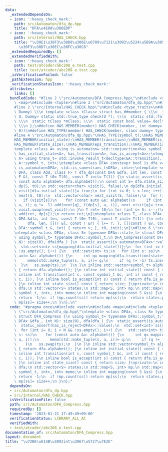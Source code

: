 ```yaml
---
data:
  _extendedDependsOn:
  - icon: ':heavy_check_mark:'
    path: src/Automaton/dfa_dp.hpp
    title: "DFA\u4E0A\u306EDP"
  - icon: ':heavy_check_mark:'
    path: src/Internal/HAS_CHECK.hpp
    title: "\u30E1\u30F3\u30D0\u306E\u6709\u7121\u3092\u5224\u5B9A\u3059\u308B\u30C6\
      \u30F3\u30D7\u30EC\u30FC\u30C8"
  _extendedRequiredBy: []
  _extendedVerifiedWith:
  - icon: ':heavy_check_mark:'
    path: test/atcoder/abc208_e.test.cpp
    title: test/atcoder/abc208_e.test.cpp
  _isVerificationFailed: false
  _pathExtension: hpp
  _verificationStatusIcon: ':heavy_check_mark:'
  attributes:
    links: []
  bundledCode: "#line 2 \"src/Automaton/DFA_Compress.hpp\"\n#include <set>\n#include\
    \ <map>\n#include <tuple>\n#line 2 \"src/Automaton/dfa_dp.hpp\"\n#include <vector>\n\
    #line 2 \"src/Internal/HAS_CHECK.hpp\"\n#include <type_traits>\n#define HAS_CHECK(member,\
    \ Dummy) \\\n template <class tClass> struct has_##member { \\\n  template <class\
    \ U, Dummy> static std::true_type check(U *); \\\n  static std::false_type check(...);\
    \ \\\n  static tClass *mClass; \\\n  static const bool value= decltype(check(mClass))::value;\
    \ \\\n };\n#define HAS_MEMBER(member) HAS_CHECK(member, int dummy= (&U::member,\
    \ 0))\n#define HAS_TYPE(member) HAS_CHECK(member, class dummy= typename U::member)\n\
    #line 4 \"src/Automaton/dfa_dp.hpp\"\nHAS_TYPE(symbol_t);\nHAS_MEMBER(alphabet);\n\
    HAS_MEMBER(initial_state);\nHAS_MEMBER(transition);\nHAS_MEMBER(is_accept);\n\
    HAS_MEMBER(state_size);\nHAS_MEMBER(eps_transition);\nHAS_MEMBER(is_reject);\n\
    template <class A> using is_automaton= std::conjunction<has_symbol_t<A>, has_alphabet<A>,\
    \ has_initial_state<A>, has_transition<A>, has_is_accept<A>>;\ntemplate <class\
    \ A> using trans_t= std::invoke_result_t<decltype(&A::transition), A, int, typename\
    \ A::symbol_t, int>;\ntemplate <class DFA> constexpr bool is_dfa_v= std::conjunction_v<has_state_size<DFA>,\
    \ is_automaton<DFA>, std::is_same<trans_t<DFA>, int>>;\ntemplate <class T, class\
    \ DFA, class Add, class F> T dfa_dp(const DFA &dfa, int len, const Add &add, const\
    \ F &f, const T t0= T(0), const T init= T(1)) {\n static_assert(is_dfa_v<DFA>);\n\
    \ const auto alphabet= dfa.alphabet();\n const int S= dfa.state_size();\n std::vector<T>\
    \ dp(S, t0);\n std::vector<char> visit(S, false);\n dp[dfa.initial_state()]= init,\
    \ visit[dfa.initial_state()]= true;\n for (int i= 0; i < len; i++) {\n  std::vector<T>\
    \ next(S, t0);\n  std::vector<char> next_visit(S, false);\n  for (int s= S; s--;)\n\
    \   if (visit[s])\n    for (const auto &a: alphabet)\n     if (int q= dfa.transition(s,\
    \ a, i); q != -1) add(next[q], f(dp[s], a, i)), next_visit[q]= true;\n  dp.swap(next),\
    \ visit.swap(next_visit);\n }\n T ret= t0;\n for (int s= S; s--;)\n  if (dfa.is_accept(s))\
    \ add(ret, dp[s]);\n return ret;\n}\ntemplate <class T, class DFA> T dfa_dp(const\
    \ DFA &dfa, int len, const T t0= T(0), const T init= T(1)) {\n return dfa_dp<T>(\n\
    \     dfa, len, [](T &l, const T &r) { l+= r; }, [](const T &v, const typename\
    \ DFA::symbol_t &, int) { return v; }, t0, init);\n}\n#line 6 \"src/Automaton/DFA_Compress.hpp\"\
    \ntemplate <class DFAx, class S= typename DFAx::state_t> struct DFA_Compress {\n\
    \ using symbol_t= typename DFAx::symbol_t;\n DFA_Compress(const DFAx &dfa_, int\
    \ N): size(0), dfa(dfa_) {\n  static_assert(is_automaton<DFAx>::value);\n  static_assert(has_is_reject<DFAx>::value);\n\
    \  std::set<int> ss{mapping(dfa.initial_state())};\n  for (int i= 0; i < N &&\
    \ !ss.empty(); i++) {\n   std::set<int> ts;\n   for (int s: ss)\n    for (const\
    \ auto &a: alphabet()) {\n     int q= mapping(dfa.transition(states[s], a, i));\n\
    \     memo[std::make_tuple(s, a, i)]= q;\n     if (q != -1) ts.insert(q);\n  \
    \  }\n   ss.swap(ts);\n  }\n }\n inline std::vector<symbol_t> alphabet() const\
    \ { return dfa.alphabet(); }\n inline int initial_state() const { return 0; }\n\
    \ inline int transition(int s, const symbol_t &c, int i) const { return memo.at(std::make_tuple(s,\
    \ c, i)); }\n inline bool is_accept(int s) const { return dfa.is_accept(states[s]);\
    \ }\n inline int state_size() const { return size; }\nprivate:\n int size;\n DFAx\
    \ dfa;\n std::vector<S> states;\n std::map<S, int> mp;\n std::map<std::tuple<int,\
    \ symbol_t, int>, int> memo;\n inline int mapping(const S &ss) {\n  if (dfa.is_reject(ss))\
    \ return -1;\n  if (mp.count(ss)) return mp[ss];\n  return states.push_back(ss),\
    \ mp[ss]= size++;\n }\n};\n"
  code: "#pragma once\n#include <set>\n#include <map>\n#include <tuple>\n#include\
    \ \"src/Automaton/dfa_dp.hpp\"\ntemplate <class DFAx, class S= typename DFAx::state_t>\
    \ struct DFA_Compress {\n using symbol_t= typename DFAx::symbol_t;\n DFA_Compress(const\
    \ DFAx &dfa_, int N): size(0), dfa(dfa_) {\n  static_assert(is_automaton<DFAx>::value);\n\
    \  static_assert(has_is_reject<DFAx>::value);\n  std::set<int> ss{mapping(dfa.initial_state())};\n\
    \  for (int i= 0; i < N && !ss.empty(); i++) {\n   std::set<int> ts;\n   for (int\
    \ s: ss)\n    for (const auto &a: alphabet()) {\n     int q= mapping(dfa.transition(states[s],\
    \ a, i));\n     memo[std::make_tuple(s, a, i)]= q;\n     if (q != -1) ts.insert(q);\n\
    \    }\n   ss.swap(ts);\n  }\n }\n inline std::vector<symbol_t> alphabet() const\
    \ { return dfa.alphabet(); }\n inline int initial_state() const { return 0; }\n\
    \ inline int transition(int s, const symbol_t &c, int i) const { return memo.at(std::make_tuple(s,\
    \ c, i)); }\n inline bool is_accept(int s) const { return dfa.is_accept(states[s]);\
    \ }\n inline int state_size() const { return size; }\nprivate:\n int size;\n DFAx\
    \ dfa;\n std::vector<S> states;\n std::map<S, int> mp;\n std::map<std::tuple<int,\
    \ symbol_t, int>, int> memo;\n inline int mapping(const S &ss) {\n  if (dfa.is_reject(ss))\
    \ return -1;\n  if (mp.count(ss)) return mp[ss];\n  return states.push_back(ss),\
    \ mp[ss]= size++;\n }\n};"
  dependsOn:
  - src/Automaton/dfa_dp.hpp
  - src/Internal/HAS_CHECK.hpp
  isVerificationFile: false
  path: src/Automaton/DFA_Compress.hpp
  requiredBy: []
  timestamp: '2023-01-21 17:49:49+09:00'
  verificationStatus: LIBRARY_ALL_AC
  verifiedWith:
  - test/atcoder/abc208_e.test.cpp
documentation_of: src/Automaton/DFA_Compress.hpp
layout: document
title: "\u72B6\u614B\u3092int\u3067\u5727\u7E2E"
---
```

